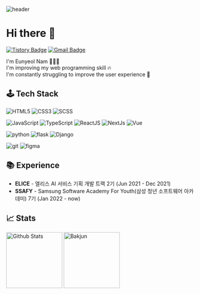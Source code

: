 ![header](https://capsule-render.vercel.app/api?type=waving&color=F9E4AA&height=250&section=header&text=Eunyeol%20Nam&&fontColor=484848&fontSize=70&animation=fadeIn&fontAlignY=38&desc=Software%20Developer%20💻&descAlignY=60&descAlign=67)

# Hi there 👋

[![Tistory Badge](https://img.shields.io/badge/Tech%20Blog-01A9DB?style=flat&logo=DPD&logoColor=white)](https://nyol.tistory.com/)
[![Gmail Badge](https://img.shields.io/badge/Gmail-D14836?style=flat&logo=Gmail&logoColor=white)](mailto:ney9083@gmail.com)

I'm Eunyeol Nam 🧑🏻‍💻  <br />
I'm improving my web programming skill 🔥 <br />
I'm constantly struggling to improve the user experience 🤔 <br />

## 🕹 Tech Stack

![HTML5](https://img.shields.io/badge/-HTML5-E34F26?&style=flat&logo=html5&logoColor=white) ![CSS3](https://img.shields.io/badge/-CSS3-1572B6?&style=flat&logo=css3&logoColor=white) ![SCSS](https://img.shields.io/badge/-SASS-CC6699?&style=flat&logo=sass&logoColor=white)

![JavaScript](https://img.shields.io/badge/-JavaScript-F7DF1E?&style=flat&logo=javascript&logoColor=white) ![TypeScript](https://img.shields.io/badge/-TypeScript-3178C6?&style=flat&logo=typescript&logoColor=white) ![ReactJS](https://img.shields.io/badge/-React-61DAFB?logo=react&logoColor=white&style=flat) ![NextJs](https://img.shields.io/badge/-NextJs-000000?logo=next.js&logoColor=white&style=flat) ![Vue](https://img.shields.io/badge/-vue-4FC08D?logo=vue.js&logoColor=white&style=flat) 

![python](https://img.shields.io/badge/-Python-3776AB?&style=flat&logo=Python&logoColor=white) ![flask](https://img.shields.io/badge/-flask-000000?&style=flat&logo=Flask&logoColor=white) ![Django](https://img.shields.io/badge/-Django-092E20?&style=flat&logo=Django&logoColor=white) 

![git](https://img.shields.io/badge/-git-f05032?&style=flat&logo=git&logoColor=white) ![figma](https://img.shields.io/badge/-figma-F24E1E?&style=flat&logo=figma&logoColor=white)

## 📚 Experience

- **ELICE** - 엘리스 AI 서비스 기획 개발 트랙 2기 (Jun 2021 - Dec 2021)
- **SSAFY** - Samsung Software Academy For Youth(삼성 청년 소프트웨어 아카데미) 7기 (Jan 2022 - now)

## 📈 Stats

<p align="left">
  <img src="https://github-readme-stats.vercel.app/api?username=Eunyeol-Lucas&show_icons=true&count_private=true&theme=tokyonight&hide_border=true&bg_color=0d1017" alt="Github Stats" height="150px" />
  <img src="http://mazassumnida.wtf/api/v2/generate_badge?boj=ney9083" alt="Bakjun" height="150px" />
</p>



